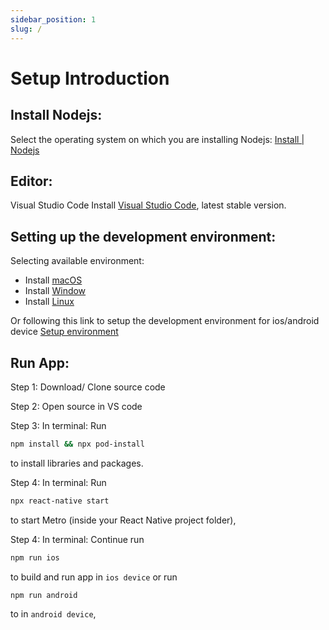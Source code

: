 ```yaml
---
sidebar_position: 1
slug: /
---
```


# Setup Introduction

## Install Nodejs:

Select the operating system on which you are installing Nodejs: [ Install | Nodejs](https://nodejs.org/en/download/)

## Editor:

Visual Studio Code
Install [Visual Studio Code](https://code.visualstudio.com/), latest stable version.

## Setting up the development environment:

Selecting available environment:

- Install [macOS](/setup/macOS)
- Install [Window](/setup/window)
- Install [Linux](/setup/linux)

Or following this link to setup the development environment for ios/android device [Setup environment](https://reactnative.dev/docs/environment-setup)

## Run App:

Step 1: Download/ Clone source code

Step 2: Open source in VS code

Step 3: In terminal: Run

```bash
npm install && npx pod-install
```

to install libraries and packages.

Step 4: In terminal: Run

```bash
npx react-native start
```

to start Metro (inside your React Native project folder),

Step 4: In terminal: Continue run

```bash
npm run ios
```

to build and run app in `ios device` or run

```bash
npm run android
```

to in `android device`,
